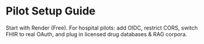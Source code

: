 
# Pilot Setup Guide
Start with Render (Free). For hospital pilots: add OIDC, restrict CORS, switch FHIR to real OAuth, and plug in licensed drug databases & RAG corpora.
